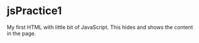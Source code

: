 # jsPractice1
My first HTML with little bit of JavaScript. This hides and shows the content in the page.
